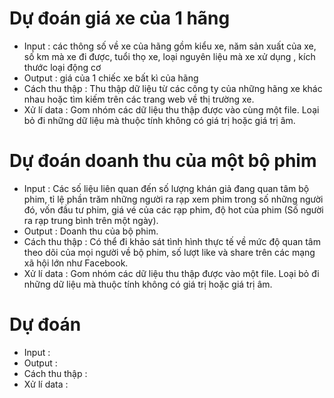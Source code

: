 # Dự đoán giá xe của 1 hãng
  * Input : các thông số về xe của hãng gồm kiểu xe, năm sản xuất của xe, số km mà xe đi được, tuổi thọ xe, loại nguyên liệu mà xe xử dụng , kích thước loại động cơ
  * Output : giá của 1 chiếc xe bất kì của hãng 
  * Cách thu thập : Thu thập dữ liệu từ các công ty của những hãng xe khác nhau hoặc tìm kiếm trên các trang web về thị trường xe.
  * Xử lí data : Gom nhóm các dữ liệu thu thập được vào cùng một file. Loại bỏ đi những dữ liệu mà thuộc tính không có giá trị hoặc giá trị âm.
# Dự đoán doanh thu của một bộ phim
  * Input : Các số liệu liên quan đến số lượng khán giả đang quan tâm bộ phim, tỉ lệ phần trăm những người ra rạp xem phim trong số những người đó, vốn đầu tư phim, giá vé của các rạp phim, độ hot của phim (Số người ra rạp trung bình trên một ngày).
  * Output : Doanh thu của bộ phim.
  * Cách thu thập : Có thể đi khảo sát tình hình thực tế về mức độ quan tâm theo dõi của mọi người về bộ phim, số lượt like và share trên các mạng xã hội lớn như Facebook.
  * Xử lí data : Gom nhóm các dữ liệu thu thập được vào một file. Loại bỏ đi những dữ liệu mà thuộc tính không có giá trị hoặc giá trị âm.
# Dự đoán
  * Input : 
  * Output :
  * Cách thu thập :
  * Xử lí data : 
  
